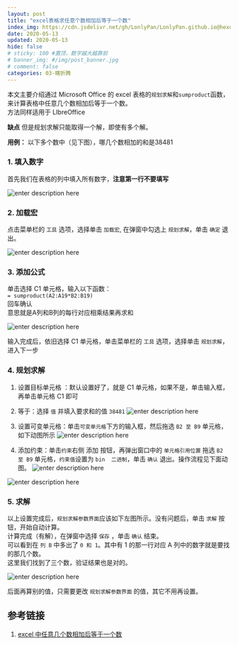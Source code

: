 ```yaml
---
layout: post
title: "excel表格求任意个数相加后等于一个数"
index_img: https://cdn.jsdelivr.net/gh/LonlyPan/LonlyPan.github.io@hexo_source/hexo_images/excel表格中任意个数相加后等于一个数/unnamed.png
date: 2020-05-13
updated: 2020-05-13
hide: false
# sticky: 100 #置顶，数字越大越靠前
# banner_img: #/img/post_banner.jpg
# comment: false
categories: 03-瞎折腾
---
```


本文主要介绍通过 Microsoft Office 的 excel 表格的`规划求解`和`sumproduct`函数，来计算表格中任意几个数相加后等于一个数。  
方法同样适用于  LIbreOffice 

**缺点**
但是规划求解只能取得一个解，即使有多个解。

<!--more-->

**用例：**
以下多个数中（见下图），哪几个数相加的和是38481

### 1. 填入数字

首先我们在表格的列中填入所有数字，**注意第一行不要填写**

![enter description here](https://cdn.jsdelivr.net/gh/LonlyPan/LonlyPan.github.io@hexo_source/hexo_images/excel表格中任意个数相加后等于一个数/1添加数据_3.png)

### 2. 加载宏

点击菜单栏的 `工具` 选项，选择单击 `加载宏`, 在弹窗中勾选上 `规划求解`，单击 `确定` 退出。

![enter description here](https://cdn.jsdelivr.net/gh/LonlyPan/LonlyPan.github.io@hexo_source/hexo_images/excel表格中任意个数相加后等于一个数/2加载宏.png)

### 3. 添加公式

单击选择 C1 单元格，输入以下函数：  
`= sumproduct(A2:A19*B2:B19)`  
回车确认  
意思就是A列和B列的每行对应相乘结果再求和  

![enter description here](https://cdn.jsdelivr.net/gh/LonlyPan/LonlyPan.github.io@hexo_source/hexo_images/excel表格中任意个数相加后等于一个数/4sum公式_167.png)

输入完成后，依旧选择 C1 单元格，单击菜单栏的 `工具` 选项，选择单击 `规划求解`，进入下一步

### 4. 规划求解 

1. 设置目标单元格 ：默认设置好了，就是 C1 单元格，如果不是，单击输入框，再单击单元格 C1 即可  
2. 等于：选择 `值` 并填入要求和的值 `38481`
![enter description here](https://cdn.jsdelivr.net/gh/LonlyPan/LonlyPan.github.io@hexo_source/hexo_images/excel表格中任意个数相加后等于一个数/6规划求解值参数_292.png)

3. 设置可变单元格：单击`可变单元格`下方的输入框，然后拖选 `B2 至 B9` 单元格，如下动图所示
![enter description here](https://cdn.jsdelivr.net/gh/LonlyPan/LonlyPan.github.io@hexo_source/hexo_images/excel表格中任意个数相加后等于一个数/7可变单元格.gif)

 4. 添加约束：单击`约束`右侧 添加 按钮，再弹出窗口中的 `单元格引用位置` 拖选  `B2 至 B9` 单元格，`约束值`设置为 `bin  二进制`，单击 `确认` 退出。操作流程见下面动图。
![enter description here](https://cdn.jsdelivr.net/gh/LonlyPan/LonlyPan.github.io@hexo_source/hexo_images/excel表格中任意个数相加后等于一个数/添加约束.png)

![enter description here](https://cdn.jsdelivr.net/gh/LonlyPan/LonlyPan.github.io@hexo_source/hexo_images/excel表格中任意个数相加后等于一个数/8约束.gif)

### 5. 求解

以上设置完成后，`规划求解参数界面`应该如下左图所示。没有问题后，单击 `求解` 按钮，开始自动计算。  
计算完成（有解），在弹窗中选择 `保存` ，单击 `确认` 结束。  
可以看到在 `列 B` 中多出了 `0 和 1`。其中有 1 的那一行对应 A  列中的数字就是要找的那几个数。  
这里我们找到了三个数，验证结果也是对的。  

 ![enter description here](https://cdn.jsdelivr.net/gh/LonlyPan/LonlyPan.github.io@hexo_source/hexo_images/excel表格中任意个数相加后等于一个数/7求解_106.png)
 
 后面再算别的值，只需要更改 `规划求解参数界面` 的值，其它不用再设置。

## 参考链接

1. [excel 中任意几个数相加后等于一个数](https://blog.csdn.net/psp0001060/article/details/50537574)


